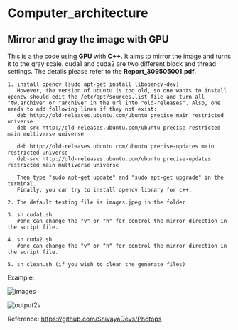# Computer_architecture
## Mirror and gray the image with GPU
This is a the code using **GPU** with **C++**. It aims to mirror the image and turns it to the gray scale.
cuda1 and cuda2 are two different block and thread settings. The details please refer to the **Report_309505001.pdf**.

```
1. install opencv (sudo apt-get install libopencv-dev)
   However, the version of ubuntu is too old, so one wants to install opencv should edit the /etc/apt/sources.list file and turn all "tw.archive" or "archive" in the url into "old-releases". Also, one needs to add following lines if they not exist:
   deb http://old-releases.ubuntu.com/ubuntu precise main restricted universe   
   deb-src http://old-releases.ubuntu.com/ubuntu precise restricted main multiverse universe

   deb http://old-releases.ubuntu.com/ubuntu precise-updates main restricted universe  
   deb-src http://old-releases.ubuntu.com/ubuntu precise-updates restricted main multiverse universe

   Then type "sudo apt-get update" and "sudo apt-get upgrade" in the terminal.
   Finally, you can try to install opencv library for c++.

2. The default testing file is images.jpeg in the folder

3. sh cuda1.sh
   #one can change the "v" or "h" for control the mirror direction in the script file.

4. sh cuda2.sh
   #one can change the "v" or "h" for control the mirror direction in the script file.

5. sh clean.sh (if you wish to clean the generate files)
```
Example:

![images](https://user-images.githubusercontent.com/42642215/132988636-ae3fc666-6d89-4607-b1fe-ab62ae938e3b.jpeg)


![output2v](https://user-images.githubusercontent.com/42642215/132988616-bc3b5f76-ac68-4eb3-a76a-3ad277ced70c.jpg)


Reference: https://github.com/ShivayaDevs/Photops
